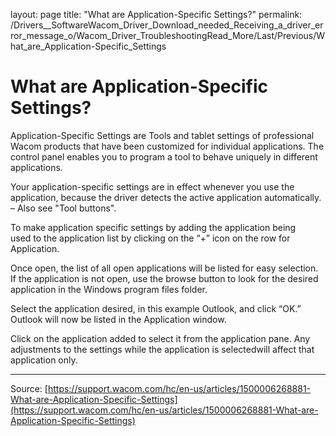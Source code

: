 layout: page
title: "What are Application-Specific Settings?"
permalink: /Drivers__SoftwareWacom_Driver_Download_needed_Receiving_a_driver_error_message_o/Wacom_Driver_TroubleshootingRead_More/Last/Previous/What_are_Application-Specific_Settings

# What are Application-Specific Settings?

Application-Specific Settings are Tools and tablet settings of professional Wacom products that have been customized for individual applications. The control panel enables you to program a tool to behave uniquely in different applications.


Your application-specific settings are in effect whenever you use the application, because the driver detects the active application automatically. – Also see "Tool buttons".

To make application specific settings by adding the application being used to the application list by clicking on the “+” icon on the row for Application.





Once open, the list of all open applications will be listed for easy selection. If the application is not open, use the browse button to look for the desired application in the Windows program files folder.





Select the application desired, in this example Outlook, and click “OK.” Outlook will now be listed in the Application window.





Click on the application added to select it from the application pane. Any adjustments to the settings while the application is selectedwill affect that application only.

---
Source: [https://support.wacom.com/hc/en-us/articles/1500006268881-What-are-Application-Specific-Settings](https://support.wacom.com/hc/en-us/articles/1500006268881-What-are-Application-Specific-Settings)
